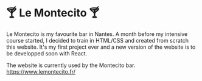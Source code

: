 # 🍸 Le Montecito 🍸

Le Montecito is my favourite bar in Nantes. A month before my intensive course started, I decided to train in HTML/CSS and created from scratch this website. It's my first project ever and a new version of the website is to be developped soon with React.  

The website is currently used by the Montecito bar.
https://www.lemontecito.fr/
